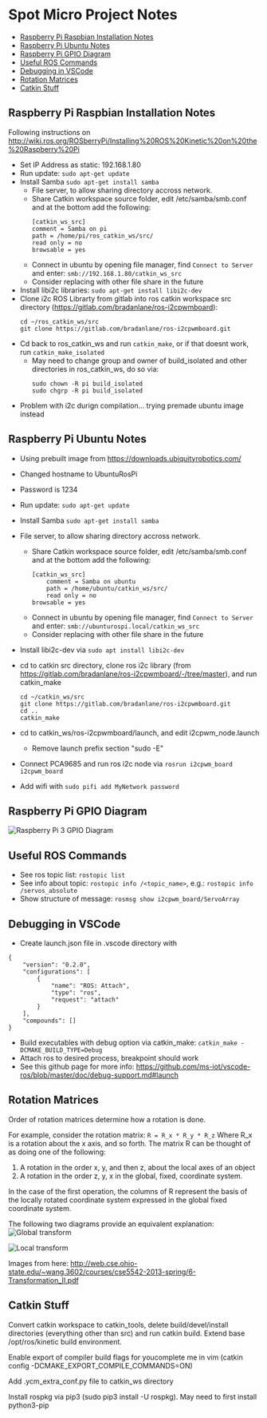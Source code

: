 # Spot Micro Project Notes

* [Raspberry Pi Raspbian Installation Notes](#raspberry-pi-raspbian-installation-notes)
* [Raspberry Pi Ubuntu Notes](#raspberry-pi-ubuntu-notes)
* [Raspberry Pi GPIO Diagram](#raspberry-pi-gpio-diagram)
* [Useful ROS Commands](#useful-ros-commands)
* [Debugging in VSCode](#debugging-in-vscode)
* [Rotation Matrices](#rotation-matrices)
* [Catkin Stuff](#catkin-stuff)

## Raspberry Pi Raspbian Installation Notes
Following instructions on http://wiki.ros.org/ROSberryPi/Installing%20ROS%20Kinetic%20on%20the%20Raspberry%20Pi

* Set IP Address as static: 192.168.1.80
* Run update: `sudo apt-get update`
* Install Samba `sudo apt-get install samba`
    * File server, to allow sharing directory accross network. 
    * Share Catkin workspace source folder, edit /etc/samba/smb.conf and at the bottom add the following:
        ```
        [catkin_ws_src]
        comment = Samba on pi
        path = /home/pi/ros_catkin_ws/src/
        read only = no
        browsable = yes
        ```
    * Connect in ubuntu by opening file manager, find `Connect to Server` and enter: `smb://192.168.1.80/catkin_ws_src`
    * Consider replacing with other file share in the future
* Install libi2c libraries: `sudo apt-get install libi2c-dev`
* Clone i2c ROS Librarty from gitlab into ros catkin workspace src directory (https://gitlab.com/bradanlane/ros-i2cpwmboard):   
    ```
    cd ~/ros_catkin_ws/src
    git clone https://gitlab.com/bradanlane/ros-i2cpwmboard.git
    ```
* Cd back to ros_catkin_ws and run `catkin_make`, or if that doesnt work, run `catkin_make_isolated`
    * May need to change group and owner of build_isolated and other directories in ros_catkin_ws, do so via:
        ```
        sudo chown -R pi build_isolated
        sudo chgrp -R pi build_isolated
        ```
* Problem with i2c durign compilation... trying premade ubuntu image instead

## Raspberry Pi Ubuntu Notes
* Using prebuilt image from https://downloads.ubiquityrobotics.com/
* Changed hostname to UbuntuRosPi
* Password is 1234
* Run update: `sudo apt-get update`
* Install Samba `sudo apt-get install samba`
* File server, to allow sharing directory accross network. 
    * Share Catkin workspace source folder, edit /etc/samba/smb.conf and at the bottom add the following:
        ```
        [catkin_ws_src]
            comment = Samba on ubuntu
            path = /home/ubuntu/catkin_ws/src/
            read only = no
        browsable = yes
        ```
    * Connect in ubuntu by opening file manager, find `Connect to Server` and enter: `smb://ubunturospi.local/catkin_ws_src`
    * Consider replacing with other file share in the future
* Install libi2c-dev via `sudo apt install libi2c-dev`
* cd to catkin src directory, clone ros i2c library (from https://gitlab.com/bradanlane/ros-i2cpwmboard/-/tree/master), and run catkin_make
    ```
    cd ~/catkin_ws/src
    git clone https://gitlab.com/bradanlane/ros-i2cpwmboard.git
    cd ..
    catkin_make
    ```
* cd to catkin_ws/ros-i2cpwmboard/launch, and edit i2cpwm_node.launch
    * Remove launch prefix section "sudo -E"
* Connect PCA9685 and run ros i2c node via `rosrun i2cpwm_board i2cpwm_board`

* Add wifi with `sudo pifi add MyNetwork password`


## Raspberry Pi GPIO Diagram
![Raspberry Pi 3 GPIO Diagram](assets/rpi_3_gpio_diagram.png)


## Useful ROS Commands
* See ros topic list: `rostopic list`
* See info about topic: `rostopic info /<topic_name>`, e.g.: `rostopic info /servos_absolute`
* Show structure of message: `rosmsg show i2cpwm_board/ServoArray`

## Debugging in VSCode
* Create launch.json file in .vscode directory with 
```
{
    "version": "0.2.0",
    "configurations": [
        {
            "name": "ROS: Attach",
            "type": "ros",
            "request": "attach"
        }
    ],
    "compounds": []
}
```
* Build executables with debug option via catkin_make: `catkin_make -DCMAKE_BUILD_TYPE=Debug`
* Attach ros to desired process, breakpoint should work
* See this github page for more info: https://github.com/ms-iot/vscode-ros/blob/master/doc/debug-support.md#launch

## Rotation Matrices
Order of rotation matrices determine how a rotation is done.

For example, consider the rotation matrix:
`R = R_x * R_y * R_z`
Where R_x is a rotation about the x axis, and so forth. The matrix R can be 
thought of as doing one of the following:
1. A rotation in the order x, y, and then z, about the local axes of an object
2. A rotation in the order z, y, x in the global, fixed, coordinate system.

In the case of the first operation, the columns of R represent the basis of the locally rotated coordinate system expressed in the global fixed coordinate system.

The following two diagrams provide an equivalent explanation:
![Global transform](assets/global_transform.png)

![Local transform](assets/local_transform.png)

Images from here: http://web.cse.ohio-state.edu/~wang.3602/courses/cse5542-2013-spring/6-Transformation_II.pdf

## Catkin Stuff
Convert catkin workspace to catkin_tools, delete build/devel/install directories (everything other than src) and run catkin build. Extend base /opt/ros/kinetic build environment.

Enable export of compiler build flags for youcomplete me in vim (catkin config -DCMAKE_EXPORT_COMPILE_COMMANDS=ON)

Add .ycm_extra_conf.py file to catkin_ws directory

Install rospkg via pip3 (sudo pip3 install -U rospkg). May need to first install python3-pip

